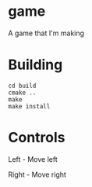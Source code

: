 game
====

A game that I'm making

Building
========

```
cd build
cmake ..
make
make install
```

Controls
========

Left - Move left

Right - Move right
